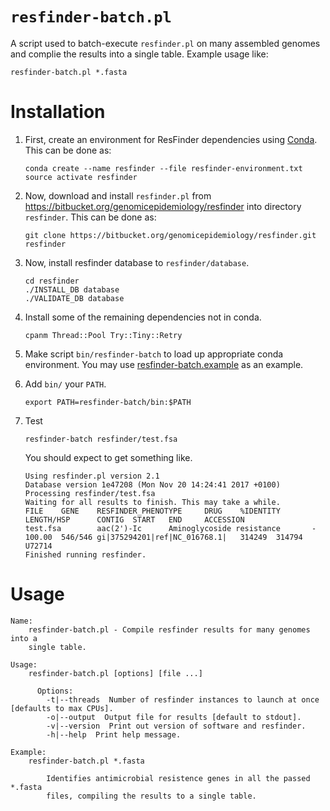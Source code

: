 # `resfinder-batch.pl`

A script used to batch-execute `resfinder.pl` on many assembled genomes and complie the results into a single table.  Example usage like:

```
resfinder-batch.pl *.fasta
```

# Installation

1. First, create an environment for ResFinder dependencies using [Conda](https://conda.io/miniconda.html).  This can be done as:

    ```
    conda create --name resfinder --file resfinder-environment.txt
    source activate resfinder
    ```

2. Now, download and install `resfinder.pl` from <https://bitbucket.org/genomicepidemiology/resfinder> into directory `resfinder`.  This can be done as:

    ```
    git clone https://bitbucket.org/genomicepidemiology/resfinder.git resfinder
    ```

3. Now, install resfinder database to `resfinder/database`.

    ```
    cd resfinder
    ./INSTALL_DB database
    ./VALIDATE_DB database
    ```

4. Install some of the remaining dependencies not in conda.

    ```
    cpanm Thread::Pool Try::Tiny::Retry
    ```

5. Make script `bin/resfinder-batch` to load up appropriate conda environment.  You may use [resfinder-batch.example](bin/resfinder-batch.example) as an example.

6. Add `bin/` your `PATH`.

    ```
    export PATH=resfinder-batch/bin:$PATH
    ```

7. Test

    ```
    resfinder-batch resfinder/test.fsa
    ```

    You should expect to get something like.

    ```
    Using resfinder.pl version 2.1
    Database version 1e47208 (Mon Nov 20 14:24:41 2017 +0100)
    Processing resfinder/test.fsa
    Waiting for all results to finish. This may take a while.
    FILE    GENE    RESFINDER_PHENOTYPE     DRUG    %IDENTITY       LENGTH/HSP      CONTIG  START   END     ACCESSION
    test.fsa        aac(2')-Ic      Aminoglycoside resistance       -       100.00  546/546 gi|375294201|ref|NC_016768.1|   314249  314794  U72714
    Finished running resfinder.
    ```

# Usage

```
Name:
    resfinder-batch.pl - Compile resfinder results for many genomes into a
    single table.

Usage:
    resfinder-batch.pl [options] [file ...]

      Options:
        -t|--threads  Number of resfinder instances to launch at once [defaults to max CPUs].
        -o|--output  Output file for results [default to stdout].
        -v|--version  Print out version of software and resfinder.
        -h|--help  Print help message.

Example:
    resfinder-batch.pl *.fasta

        Identifies antimicrobial resistence genes in all the passed *.fasta
        files, compiling the results to a single table.
```
